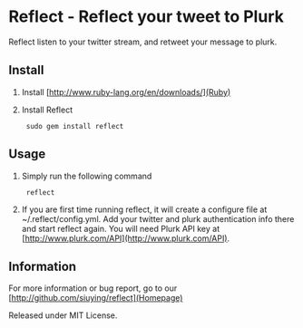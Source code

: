 # Reflect - Reflect your tweet to Plurk #

Reflect listen to your twitter stream, and retweet your message to plurk.

## Install ##

1. Install [http://www.ruby-lang.org/en/downloads/](Ruby)

2. Install Reflect

		sudo gem install reflect

## Usage ##

1. Simply run the following command

		reflect

2. If you are first time running reflect, it will create a configure file at ~/.reflect/config.yml. Add your twitter and plurk authentication info there and start reflect again. You will need Plurk API key at [http://www.plurk.com/API](http://www.plurk.com/API).

## Information ##

For more information or bug report, go to our [http://github.com/siuying/reflect](Homepage)

Released under MIT License.